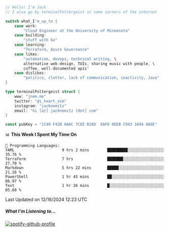 ```go
// Hello! I'm Jack
// I also go by terminalPoltergeist in some corners of the internet

switch what_I'm_up_to {
    case work:
        "Cloud Engineer at the University of Minnesota"
    case building:
        "stuff with Go"
    case learning:
        "Terraform, Azure Governance"
    case likes:
        "automation, devops, technical writing, \
        alternative web-design, TUIs, sharing music with people, \
        coffee, well-documented apis"
    case dislikes:
        "politics, clutter, lack of communication, inactivity, Java"
}

type terminalPoltergeist struct {
    www: "jnem.me"
    twitter: "@i_heart_vim"
    instagram: "jacknemitz"
    email: "hi [at] jacknemitz [dot] com"
}

const pubKey = "1C49 F42B 6AAC 7CEE B18D  EAF6 0EEB C943 1694 A88E"
```

<!--START_SECTION:waka-->
📊 **This Week I Spent My Time On** 

```text
💬 Programming Languages: 
YAML                     9 hrs 2 mins        █████████░░░░░░░░░░░░░░░░   35.76 % 
Terraform                7 hrs               ███████░░░░░░░░░░░░░░░░░░   27.70 % 
Markdown                 5 hrs 22 mins       █████░░░░░░░░░░░░░░░░░░░░   21.26 % 
PowerShell               1 hr 45 mins        ██░░░░░░░░░░░░░░░░░░░░░░░   06.97 % 
Text                     1 hr 26 mins        █░░░░░░░░░░░░░░░░░░░░░░░░   05.68 % 
```


 Last Updated on 12/16/2024 12:23 UTC
<!--END_SECTION:waka-->

##### What I'm Listening to...

[![spotify-github-profile](https://jnem.me/listening-item?maxAge=2592000)](https://jnem.me/listening)
